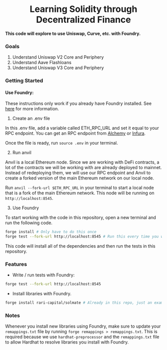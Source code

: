 # <h1 align="center"> Learning Solidity through Decentralized Finance</h1>

**This code will explore to use Uniswap, Curve, etc. with Foundry.**

### Goals

1. Understand Uniswap V2 Core and Periphery
2. Understand Aave Flashloans
3. Understand Uniswap V3 Core and Periphery

### Getting Started

#### Use Foundry:

These instructions only work if you already have Foundry installed. See [here](https://github.com/foundry-rs/foundry) for more information.

1. Create an .env file

In this .env file, add a variable called ETH_RPC_URL and set it equal to your RPC endpoint. You can get an RPC endpoint from [Alchemy](https://alchemy.com/) or [Infura](https://infura.io).

Once the file is ready, run `source .env` in your terminal.

2. Run anvil

Anvil is a local Ethereum node. Since we are working with DeFi contracts, a lot of the contracts we will be working with are already deployed to mainnet. Instead of redeploying them, we will use our RPC endpoint and Anvil to create a forked version of the main Ethereum network on our local node.

Run `anvil --fork-url $ETH_RPC_URL` in your terminal to start a local node that is a fork of the main Ethereum network. This node will be running on `http://localhost:8545`.

3. Use Foundry

To start working with the code in this repository, open a new terminal and run the following code.

```bash
forge install # Only have to do this once
forge test --fork-url http://localhost:8545 # Run this every time you want to test your new code
```

This code will install all of the dependencies and then run the tests in this repository.

### Features

-   Write / run tests with Foundry:

```bash
forge test --fork-url http://localhost:8545
```

-   Install libraries with Foundry.

```bash
forge install rari-capital/solmate # Already in this repo, just an example
```

### Notes

Whenever you install new libraries using Foundry, make sure to update your `remappings.txt` file by running `forge remappings > remappings.txt`. This is required because we use `hardhat-preprocessor` and the `remappings.txt` file to allow Hardhat to resolve libraries you install with Foundry.
